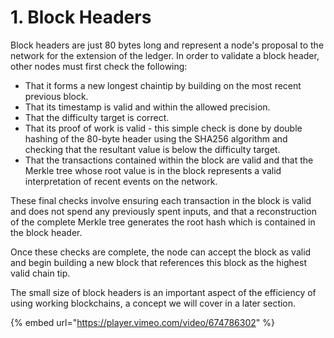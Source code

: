 # 1. Block Headers

Block headers are just 80 bytes long and represent a node's proposal to the network for the extension of the ledger. In order to validate a block header, other nodes must first check the following:

* That it forms a new longest chaintip by building on the most recent previous block.
* That its timestamp is valid and within the allowed precision.
* That the difficulty target is correct.
* That its proof of work is valid - this simple check is done by double hashing of the 80-byte header using the SHA256 algorithm and checking that the resultant value is below the difficulty target.
* That the transactions contained within the block are valid and that the Merkle tree whose root value is in the block represents a valid interpretation of recent events on the network.

These final checks involve ensuring each transaction in the block is valid and does not spend any previously spent inputs, and that a reconstruction of the complete Merkle tree generates the root hash which is contained in the block header.

Once these checks are complete, the node can accept the block as valid and begin building a new block that references this block as the highest valid chain tip.

The small size of block headers is an important aspect of the efficiency of using working blockchains, a concept we will cover in a later section.

{% embed url="https://player.vimeo.com/video/674786302" %}



